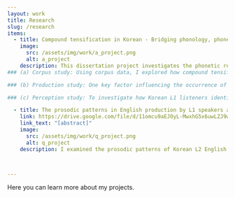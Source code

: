 ```yaml
---
layout: work
title: Research
slug: /research
items:
  - title: Compound tensification in Korean - Bridging phonology, phonetics, and morphology
    image:
      src: /assets/img/work/a_project.png
      alt: a_project
    description: This dissertation project investigates the phonetic realization of compound tensification (a.k.a. sai-sios), a morphophonological process in Korean. It refers to when a plain obstruent in the initial position of the second noun surfaces a tense obstruent in a noun+noun compound. This phenomenon is interesting due to its unpredictable occurrence and the variability it introduces in pronunciation. In my project, I focus on the phonetic realization of tense stops that emerge from compound tensification and their mapping to listeners' perceptions. 
### (a) Corpus study: Using corpus data, I explored how compound tensification manifests in natural speech and whether the tense stops resulting from it are categorically distinct from both underlying plain and tense stops, as assumed in traditional analyses. When characterized by stop duration, F0 onset and H1-H2 on the following vowel, derived tense stops in compounds exhibited characteristics expected for underlying tense stops (i.e., longer duration, higher F0 onset, lower H1-H2), whereas underlying tense stops in compounds exhibited characteristics expected for underlying plain stops (i.e., shorter duration, lower F0 onset, lower H1-H2). The results call into question whether compound tensification results in categorically distinctive tense consonants [proceeding](https://drive.google.com/file/d/15I8WHJa4ytbs3MLPyJ9lDT_-CvffA00A/view?usp=drive_link)

### (b) Production study: One key factor influencing the occurrence of tensification is the preceding phonological context. Specifically, tensification is significantly more likely when the target medial stop follows a sonorant than when it follows a vowel. To better understand the sources of variation observed in the corpus data, it is crucial to account for both preceding phonological context and morphological context (i.e., compound vs. simplex noun). To this end, I conducted a controlled production experiment with Korean L1 speakers, carefully balancing stimuli across these factors, along with the type of medial stop. *My findings reveal that* phonetic variation arises from both contextual effects and speaker- and word-specific properties. In terms of phonetic realization, derived tense stops (i.e., plain stops in compounds) exhibited significantly lengthened closure durations, particularly in post-sonorant contexts, likely due to compound tensification. However, F0 onset and its trajectory on the following vowel suggest broader morphological or prosodic influences beyond tensification alone. Meanwhile, release duration, burst amplitude, and spectral tilt (H1*-H2*) remained stable across conditions, indicating that certain phonetic properties are less sensitive to these contextual effects. [talk slides](https://drive.google.com/file/d/1puMukcvU7CXmK85COg_XMAMLtCreNLdP/view?usp=sharing) [abstract](https://drive.google.com/file/d/1OmrNidCh7-aJUgtwByunbqu5TAos_58-/view?usp=sharing)

### (c) Perception study: To investigate how Korean L1 listeners identify word-medial stops in the presence of phonetic variation, I conducted a perception experiment using a 3AFC task. Listeners were asked to categorize plain, tense, and aspirated stops based on the medial stops extracted from the production data with their immediately neighboring sounds. A subset of listeners listened to stimuli from post-vowel context while other listeners heard stimuli from post-sonorant context. The results show that phonological context strongly influenced perception: plain stops were more likely to be identified as tense in post-sonorant contexts. Additionally, lexical biases persisted despite minimal phonetic information, suggesting that word-specific knowledge affects perception even in the absence of the whole word stimuli. Acoustic factors such as closure duration, release duration, and spectral tilt shaped stop identification, while F0, typically a crucial cue in distinguishing Korean stops, had no significant effect in the word-medial position. These findings underscore how listeners actively integrate multiple sources of information (acoustic, phonological, and lexical) when navigating phonetic variation in speech.

  - title: The prosodic patterns in English production by L1 speakers and Korean L2 speakers of English 
    link: https://drive.google.com/file/d/11omcu9aEJOyL-MwxhG5x6uwLZJ9wDYQO/view?usp=sharing
    link_text: "[abstract]"
    image:
      src: /assets/img/work/q_project.png
      alt: q_project
    description: I examined the prosodic patterns of Korean L2 English speakers compared to English L1 speakers. Given the prosodic differences between Korean and English, I anticipated that unique patterns in L2 speech would emerge due to L1 influence. Specifically, I hypothesized that Korean L2 speakers would exhibit stronger boundary effects, reflecting the prominence of phrase edges in Korean prosody. This hypothesis was supported by findings showing that L2 speakers are more consistently influenced by boundary effects, suggesting that specific prosodic features of L1 shape L2 speech production. These insights contribute to our understanding of why L2 speech systematically differs from L1 speech.



---
```

Here you can learn more about my projects.
<br />
<br />
